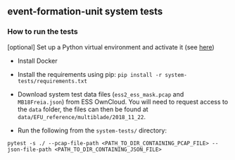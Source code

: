 ## event-formation-unit system tests 

### How to run the tests

[optional] Set up a Python virtual environment and activate it (see [here](https://virtualenv.pypa.io/en/stable/))
* Install Docker 

* Install the requirements using pip: `pip install -r system-tests/requirements.txt`

* Download system test data files (`ess2_ess_mask.pcap` and `MB18Freia.json`) from ESS OwnCloud.
You will need to request access to the `data` folder, the files can then be found
at `data/EFU_reference/multiblade/2018_11_22`. 

* Run the following from the `system-tests/` directory:
```
pytest -s ./ --pcap-file-path <PATH_TO_DIR_CONTAINING_PCAP_FILE> --json-file-path <PATH_TO_DIR_CONTAINING_JSON_FILE>
```

